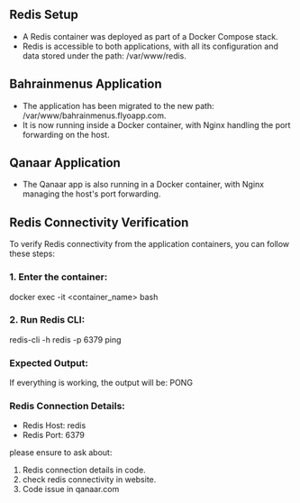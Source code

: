 ## Redis Setup

- A Redis container was deployed as part of a Docker Compose stack.
- Redis is accessible to both applications, with all its configuration and data stored under the path: /var/www/redis.

## Bahrainmenus Application

- The application has been migrated to the new path: /var/www/bahrainmenus.flyoapp.com.
- It is now running inside a Docker container, with Nginx handling the port forwarding on the host.

## Qanaar Application

- The Qanaar app is also running in a Docker container, with Nginx managing the host's port forwarding.

## Redis Connectivity Verification

To verify Redis connectivity from the application containers, you can follow these steps:

### 1. Enter the container:

docker exec -it <container_name> bash

### 2. Run Redis CLI:

redis-cli -h redis -p 6379 ping

### Expected Output:

If everything is working, the output will be:
PONG

### Redis Connection Details:

- Redis Host: redis
- Redis Port: 6379


please ensure to ask about:
1. Redis connection details in code.
2. ⁠check redis connectivity in website.
3. ⁠Code issue in qanaar.com 